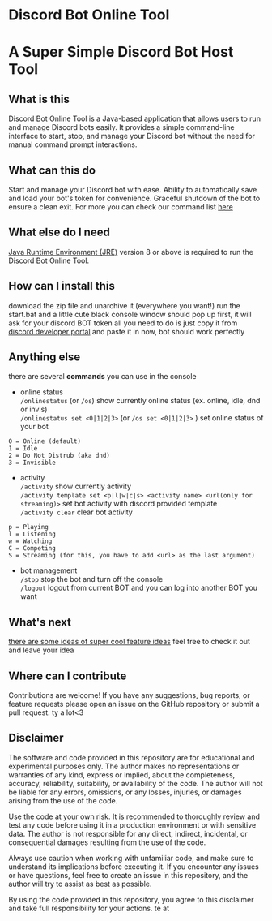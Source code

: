 # Discord Bot Online Tool

# A Super Simple Discord Bot Host Tool

## What is this

Discord Bot Online Tool is a Java-based application that allows users to run and manage Discord bots easily.
It provides a simple command-line interface to start, stop, and manage your Discord bot without the need for manual
command prompt interactions.

## What can this do

Start and manage your Discord bot with ease.
Ability to automatically save and load your bot's token for convenience.
Graceful shutdown of the bot to ensure a clean exit.
For more you can check our command list [here](#Anything-else)

## What else do I need

[Java Runtime Environment (JRE)](https://www.java.com/zh-TW/download/manual.jsp) version 8 or above is required to run
the Discord Bot Online Tool.

## How can I install this

download the zip file and unarchive it (everywhere you want!)
run the start.bat
and a little cute black console window should pop up
first, it will ask for your discord BOT token
all you need to do is just copy it from [discord developer portal](https://discord.com/developers/applications) and
paste it in
now, bot should work perfectly

<a name="Anything-else"></a>
## Anything else

there are several **__commands__** you can use in the console
- online status\
  `/onlinestatus` (or `/os`) show currently online status (ex. online, idle, dnd or invis)\
  `/onlinestatus set <0|1|2|3>` (or `/os set <0|1|2|3>` ) set online status of your bot
```
0 = Online (default)
1 = Idle
2 = Do Not Distrub (aka dnd)
3 = Invisible
```
- activity\
  `/activity` show currently activity\
  `/activity template set <p|l|w|c|s> <activity name> <url(only for streaming)>` set bot activity with discord provided template\
  `/activity clear` clear bot activity
```
p = Playing
l = Listening
w = Watching
C = Competing
S = Streaming (for this, you have to add <url> as the last argument)
```

- bot management\
  `/stop` stop the bot and turn off the console\
  `/logout` logout from current BOT and you can log into another BOT you want

## What's next

[there are some ideas of super cool feature ideas](https://github.com/RTX4O9O/DiscordBotOnlineTool/discussions/9)
feel free to check it out and leave your idea

## Where can I contribute

Contributions are welcome!
If you have any suggestions, bug reports, or feature requests
please open an issue on the GitHub repository or submit a pull request.
ty a lot<3

## Disclaimer

The software and code provided in this repository are for educational and experimental purposes only.
The author makes no representations or warranties of any kind, express or implied, about the completeness, accuracy,
reliability, suitability, or availability of the code.
The author will not be liable for any errors, omissions, or any losses, injuries, or damages arising from the use of the
code.

Use the code at your own risk.
It is recommended to thoroughly review and test any code before using it in a production environment or with sensitive
data.
The author is not responsible for any direct, indirect, incidental, or consequential damages resulting from the use of
the code.

Always use caution when working with unfamiliar code, and make sure to understand its implications before executing it.
If you encounter any issues or have questions, feel free to create an issue in this repository, and the author will try
to assist as best as possible.

By using the code provided in this repository, you agree to this disclaimer and take full responsibility for your
actions.
te at 
